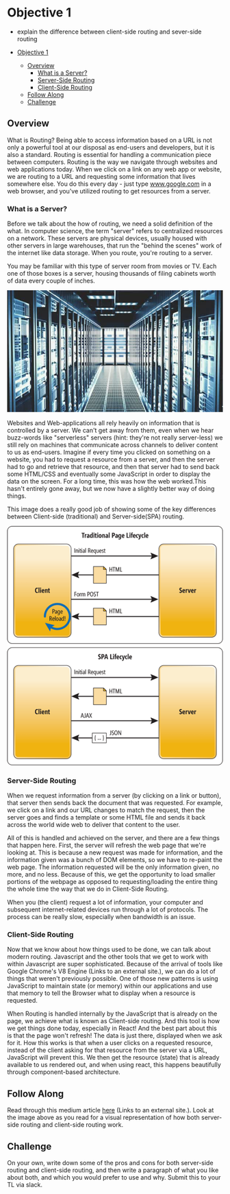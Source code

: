 # Objective 1 

- explain the difference between client-side routing and sever-side routing

- [Objective 1](#objective-1)
  - [Overview](#overview)
    - [What is a Server?](#what-is-a-server)
    - [Server-Side Routing](#server-side-routing)
    - [Client-Side Routing](#client-side-routing)
  - [Follow Along](#follow-along)
  - [Challenge](#challenge)

## Overview
What is Routing?
Being able to access information based on a URL is not only a powerful tool at our disposal as end-users and developers, but it is also a standard. Routing is essential for handling a communication piece between computers. Routing is the way we navigate through websites and web applications today. When we click on a link on any web app or website, we are routing to a URL and requesting some information that lives somewhere else. You do this every day - just type www.google.com in a web browser, and you've utilized routing to get resources from a server.

### What is a Server?
Before we talk about the how of routing, we need a solid definition of the what. In computer science, the term "server" refers to centralized resources on a network. These servers are physical devices, usually housed with other servers in large warehouses, that run the "behind the scenes" work of the internet like data storage. When you route, you're routing to a server.

You may be familiar with this type of server room from movies or TV. Each one of those boxes is a server, housing thousands of filing cabinets worth of data every couple of inches.

![server room](./images/inline_image_preview.jpg)

Websites and Web-applications all rely heavily on information that is controlled by a server. We can't get away from them, even when we hear buzz-words like "serverless" servers (hint: they're not really server-less) we still rely on machines that communicate across channels to deliver content to us as end-users. Imagine if every time you clicked on something on a website, you had to request a resource from a server, and then the server had to go and retrieve that resource, and then that server had to send back some HTML/CSS and eventually some JavaScript in order to display the data on the screen. For a long time, this was how the web worked.This hasn't entirely gone away, but we now have a slightly better way of doing things.

This image does a really good job of showing some of the key differences between Client-side (traditional) and Server-side(SPA) routing.

![Client vs server](images/IC690875.png)

### Server-Side Routing
When we request information from a server (by clicking on a link or button), that server then sends back the document that was requested. For example, we click on a link and our URL changes to match the request, then the server goes and finds a template or some HTML file and sends it back across the world wide web to deliver that content to the user.

All of this is handled and achieved on the server, and there are a few things that happen here. First, the server will refresh the web page that we're looking at. This is because a new request was made for information, and the information given was a bunch of DOM elements, so we have to re-paint the web page. The information requested will be the only information given, no more, and no less. Because of this, we get the opportunity to load smaller portions of the webpage as opposed to requesting/loading the entire thing the whole time the way that we do in Client-Side Routing.

When you (the client) request a lot of information, your computer and subsequent internet-related devices run through a lot of protocols. The process can be really slow, especially when bandwidth is an issue.

### Client-Side Routing
Now that we know about how things used to be done, we can talk about modern routing. Javascript and the other tools that we get to work with within Javascript are super sophisticated. Because of the arrival of tools like Google Chrome's V8 Engine (Links to an external site.), we can do a lot of things that weren't previously possible. One of those new patterns is using JavaScript to maintain state (or memory) within our applications and use that memory to tell the Browser what to display when a resource is requested.

When Routing is handled internally by the JavaScript that is already on the page, we achieve what is known as Client-side routing. And this tool is how we get things done today, especially in React! And the best part about this is that the page won't refresh! The data is just there, displayed when we ask for it. How this works is that when a user clicks on a requested resource, instead of the client asking for that resource from the server via a URL, JavaScript will prevent this. We then get the resource (state) that is already available to us rendered out, and when using react, this happens beautifully through component-based architecture.

## Follow Along
Read through this medium article [here](https://medium.com/@wilbo/server-side-vs-client-side-routing-71d710e9227f) (Links to an external site.). Look at the image above as you read for a visual representation of how both server-side routing and client-side routing work.

## Challenge
On your own, write down some of the pros and cons for both server-side routing and client-side routing, and then write a paragraph of what you like about both, and which you would prefer to use and why. Submit this to your TL via slack.